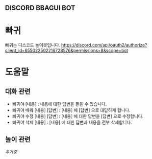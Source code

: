 ## DISCORD BBAGUI BOT


# 빠귀
빠귀는 디스코드 놀이봇입니다.
https://discord.com/api/oauth2/authorize?client_id=655022502216728576&permissions=8&scope=bot

# 도움말
## 대화 관련
- 빠귀야 [내용] : 내용에 대한 답변을 들을 수 있습니다.
- 빠귀야 배워 [내용] [답변] : [내용] 에 [답변] 으로 대답하게 합니다.
- 빠귀야 수정 [내용] [답변] : [내용] 에 대한 답변을 [답변] 으로 수정합니다.
- 빠귀야 삭제 [내용] : [내용] 에 대한 답변과 내용을 전부 삭제합니다.

## 놀이 관련
_추가중_
